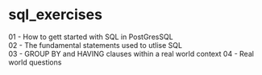 # sql_exercises

01 - How to gett started with SQL in PostGresSQL  
02 - The fundamental statements used to utlise SQL  
03 - GROUP BY and HAVING clauses within a real world context
04 - Real world questions